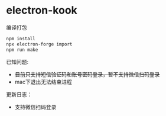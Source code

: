 # electron-kook

编译打包

```bash
npm install
npx electron-forge import
npm run make
```

已知问题:

- ~~目前只支持短信验证码和账号密码登录，暂不支持微信扫码登录~~
- mac下退出无法结束进程

更新日志：
- 支持微信扫码登录